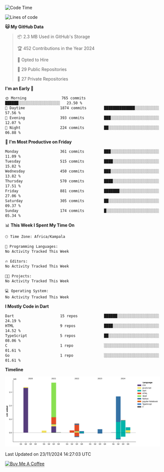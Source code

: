 <!--START_SECTION:waka-->
![Code Time](http://img.shields.io/badge/Code%20Time-912%20hrs%2057%20mins-blue)

![Lines of code](https://img.shields.io/badge/From%20Hello%20World%20I%27ve%20Written-6.2%20million%20lines%20of%20code-blue)

**🐱 My GitHub Data** 

> 📦 2.3 MB Used in GitHub's Storage 
 > 
> 🏆 452 Contributions in the Year 2024
 > 
> 💼 Opted to Hire
 > 
> 📜 29 Public Repositories 
 > 
> 🔑 27 Private Repositories 
 > 
**I'm an Early 🐤** 

```text
🌞 Morning                765 commits         ██████░░░░░░░░░░░░░░░░░░░   23.50 % 
🌆 Daytime                1874 commits        ██████████████░░░░░░░░░░░   57.56 % 
🌃 Evening                393 commits         ███░░░░░░░░░░░░░░░░░░░░░░   12.07 % 
🌙 Night                  224 commits         ██░░░░░░░░░░░░░░░░░░░░░░░   06.88 % 
```
📅 **I'm Most Productive on Friday** 

```text
Monday                   361 commits         ███░░░░░░░░░░░░░░░░░░░░░░   11.09 % 
Tuesday                  515 commits         ████░░░░░░░░░░░░░░░░░░░░░   15.82 % 
Wednesday                450 commits         ███░░░░░░░░░░░░░░░░░░░░░░   13.82 % 
Thursday                 570 commits         ████░░░░░░░░░░░░░░░░░░░░░   17.51 % 
Friday                   881 commits         ███████░░░░░░░░░░░░░░░░░░   27.06 % 
Saturday                 305 commits         ██░░░░░░░░░░░░░░░░░░░░░░░   09.37 % 
Sunday                   174 commits         █░░░░░░░░░░░░░░░░░░░░░░░░   05.34 % 
```


📊 **This Week I Spent My Time On** 

```text
🕑︎ Time Zone: Africa/Kampala

💬 Programming Languages: 
No Activity Tracked This Week

🔥 Editors: 
No Activity Tracked This Week

🐱‍💻 Projects: 
No Activity Tracked This Week

💻 Operating System: 
No Activity Tracked This Week
```

**I Mostly Code in Dart** 

```text
Dart                     15 repos            ██████░░░░░░░░░░░░░░░░░░░   24.19 % 
HTML                     9 repos             ████░░░░░░░░░░░░░░░░░░░░░   14.52 % 
TypeScript               5 repos             ██░░░░░░░░░░░░░░░░░░░░░░░   08.06 % 
C                        1 repo              ░░░░░░░░░░░░░░░░░░░░░░░░░   01.61 % 
Go                       1 repo              ░░░░░░░░░░░░░░░░░░░░░░░░░   01.61 % 
```



**Timeline**

![Lines of Code chart](https://raw.githubusercontent.com/drexhacker/drexhacker/main/assets/bar_graph.png)


 Last Updated on 23/11/2024 14:27:03 UTC
<!--END_SECTION:waka-->

<a href="https://www.buymeacoffee.com/drexsoftorg" target="_blank"><img src="https://www.buymeacoffee.com/assets/img/custom_images/orange_img.png" alt="Buy Me A Coffee" style="height: 41px !important;width: 174px !important;box-shadow: 0px 3px 2px 0px rgba(190, 190, 190, 0.5) !important;-webkit-box-shadow: 0px 3px 2px 0px rgba(190, 190, 190, 0.5) !important;" ></a>


<!---
drexhacker/drexhacker is a ✨ special ✨ repository because its `README.md` (this file) appears on your GitHub profile.
You can click the Preview link to take a look at your changes.
--->
